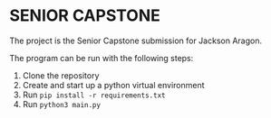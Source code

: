 # SENIOR CAPSTONE

The project is the Senior Capstone submission for Jackson Aragon.

The program can be run with the following steps:

1. Clone the repository
2. Create and start up a python virtual environment
3. Run `pip install -r requirements.txt`
4. Run `python3 main.py`

